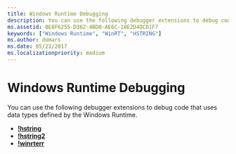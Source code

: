 ```yaml
---
title: Windows Runtime Debugging
description: You can use the following debugger extensions to debug code that uses data types defined by the Windows Runtime.
ms.assetid: 8E8F6255-D362-4BD0-AE6C-18E2D4DCD1F7
keywords: ["Windows Runtime", "WinRT", "HSTRING"]
ms.author: domars
ms.date: 05/23/2017
ms.localizationpriority: medium
---
```


# Windows Runtime Debugging


You can use the following debugger extensions to debug code that uses data types defined by the Windows Runtime.

-   [**!hstring**](-hstring.md)
-   [**!hstring2**](-hstring2.md)
-   [**!winrterr**](-winrterr.md)

 

 





